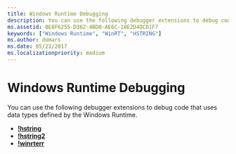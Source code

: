 ```yaml
---
title: Windows Runtime Debugging
description: You can use the following debugger extensions to debug code that uses data types defined by the Windows Runtime.
ms.assetid: 8E8F6255-D362-4BD0-AE6C-18E2D4DCD1F7
keywords: ["Windows Runtime", "WinRT", "HSTRING"]
ms.author: domars
ms.date: 05/23/2017
ms.localizationpriority: medium
---
```


# Windows Runtime Debugging


You can use the following debugger extensions to debug code that uses data types defined by the Windows Runtime.

-   [**!hstring**](-hstring.md)
-   [**!hstring2**](-hstring2.md)
-   [**!winrterr**](-winrterr.md)

 

 





